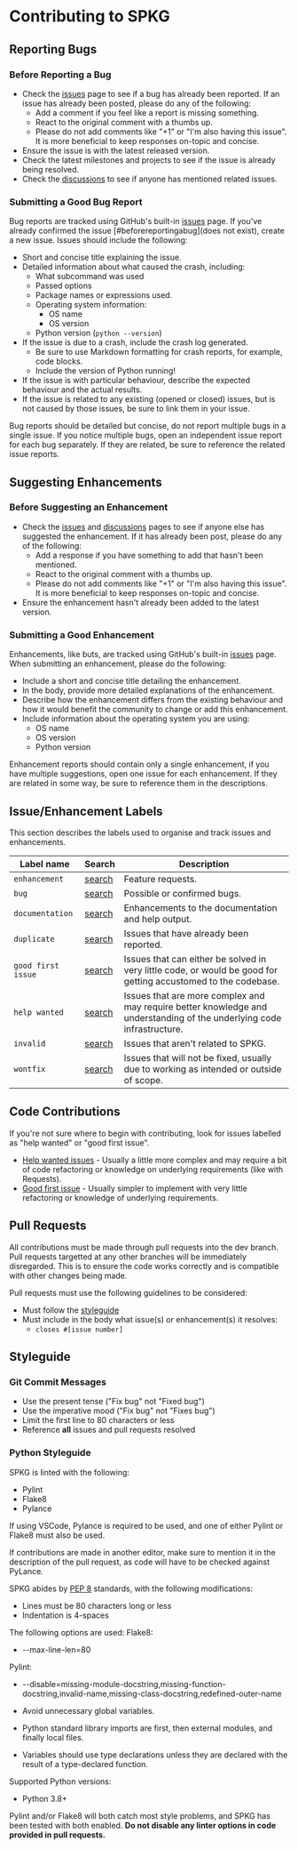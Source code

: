 # Contributing to SPKG
## Reporting Bugs
### Before Reporting a Bug
- Check the [issues](https://github.com/bastisawesome/spkg/issues) page to see
if a bug has already been reported. If an issue has already been posted, please
do any of the following:
    - Add a comment if you feel like a report is missing something.
    - React to the original comment with a thumbs up.
    - Please do not add comments like "+1" or "I'm also having this issue". It
is more beneficial to keep responses on-topic and concise.
- Ensure the issue is with the latest released version.
- Check the latest milestones and projects to see if the issue is already being
resolved.
- Check the [discussions](https://github.com/bastisawesome/spkg/discussions) to
see if anyone has mentioned related issues.

### Submitting a Good Bug Report
Bug reports are tracked using GitHub's built-in
[issues](https://github.com/bastisawesome/spkg/issues) page. If you've already
confirmed the issue [#beforereportingabug](does not exist), create a new issue.
Issues should include the following:
- Short and concise title explaining the issue.
- Detailed information about what caused the crash, including:
    - What subcommand was used
    - Passed options
    - Package names or expressions used.
    - Operating system information:
        - OS name
        - OS version
    - Python version (`python --version`)
- If the issue is due to a crash, include the crash log generated.
    - Be sure to use Markdown formatting for crash reports, for example, code
blocks.
    - Include the version of Python running!
- If the issue is with particular behaviour, describe the expected behaviour and
the actual results.
- If the issue is related to any existing (opened or closed) issues, but is not
caused by those issues, be sure to link them in your issue.

Bug reports should be detailed but concise, do not report multiple bugs in a
single issue. If you notice multiple bugs, open an independent issue report for
each bug separately. If they are related, be sure to reference the related
issue reports.

## Suggesting Enhancements
### Before Suggesting an Enhancement
- Check the [issues](https://github.com/bastisawesome/spkg/issues) and
[discussions](https://github.com/bastisawesome/spkg/discussions) pages to see
if anyone else has suggested the enhancement. If it has already been post,
please do any of the following:
    - Add a response if you have something to add that hasn't been mentioned.
    - React to the original comment with a thumbs up.
    - Please do not add comments like "+1" or "I'm also having this issue". It
is more beneficial to keep responses on-topic and concise.
- Ensure the enhancement hasn't already been added to the latest version.

### Submitting a Good Enhancement
Enhancements, like buts, are tracked using GitHub's built-in 
[issues](https://github.com/bastisawesome/spkg/issues) page. When submitting an
enhancement, please do the following:
- Include a short and concise title detailing the enhancement.
- In the body, provide more detailed explanations of the enhancement.
- Describe how the enhancement differs from the existing behaviour and how it
would benefit the community to change or add this enhancement.
- Include information about the operating system you are using:
    - OS name
    - OS version
    - Python version

Enhancement reports should contain only a single enhancement, if you have
multiple suggestions, open one issue for each enhancement. If they are related
in some way, be sure to reference them in the descriptions.

## Issue/Enhancement Labels
This section describes the labels used to organise and track issues and
enhancements.

| Label name  | Search | Description |
| --- | --- | --- |
| `enhancement` | [search](https://github.com/bastisawesome/spkg/labels/enhancement) | Feature requests. |
| `bug` | [search](https://github.com/bastisawesome/spkg/labels/bug) | Possible or confirmed bugs. |
| `documentation` | [search](https://github.com/bastisawesome/spkg/labels/documentation) | Enhancements to the documentation and help output. |
| `duplicate` | [search](https://github.com/bastisawesome/spkg/labels/duplicate) | Issues that have already been reported. |
| `good first issue` | [search](https://github.com/bastisawesome/spkg/labels/good%20first%20issue) | Issues that can either be solved in very little code, or would be good for getting accustomed to the codebase. |
| `help wanted` | [search](https://github.com/bastisawesome/spkg/labels/help%20wanted) | Issues that are more complex and may require better knowledge and understanding of the underlying code infrastructure. |
| `invalid` | [search](https://github.com/bastisawesome/spkg/labels/invalid) | Issues that aren't related to SPKG. |
| `wontfix` | [search](https://github.com/bastisawesome/spkg/labels/wontfix) | Issues that will not be fixed, usually due to working as intended or outside of scope. |

## Code Contributions
If you're not sure where to begin with contributing, look for issues labelled as
"help wanted" or "good first issue".
- [Help wanted issues](https://github.com/bastisawesome/spkg/labels/help%20wanted) -
Usually a little more complex and may require a bit of
code refactoring or knowledge on underlying requirements (like with Requests).
- [Good first issue](https://github.com/bastisawesome/spkg/labels/good%20first%20issue) -
Usually simpler to implement with very little refactoring or knowledge of
underlying requirements.

## Pull Requests
All contributions must be made through pull requests into the dev branch. Pull
requests targetted at any other branches will be immediately disregarded. This
is to ensure the code works correctly and is compatible with other changes being
made.

Pull requests must use the following guidelines to be considered:
- Must follow the [styleguide](#styleguide)
- Must include in the body what issue(s) or enhancement(s) it resolves:
    - `closes #[issue number]`

## Styleguide
### Git Commit Messages
- Use the present tense ("Fix bug" not "Fixed bug")
- Use the imperative mood ("Fix bug" not "Fixes bug")
- Limit the first line to 80 characters or less
- Reference **all** issues and pull requests resolved

### Python Styleguide
SPKG is linted with the following:
- Pylint
- Flake8
- Pylance

If using VSCode, Pylance is required to be used, and one of either Pylint or
Flake8 must also be used.

If contributions are made in another editor, make sure to mention it in the
description of the pull request, as code will have to be checked against
PyLance.

SPKG abides by [PEP 8](https://www.python.org/dev/peps/pep-0008/) standards,
with the following modifications:
- Lines must be 80 characters long or less
- Indentation is 4-spaces

The following options are used:
Flake8:
- --max-line-len=80

Pylint:
- --disable=missing-module-docstring,missing-function-docstring,invalid-name,missing-class-docstring,redefined-outer-name

- Avoid unnecessary global variables.
- Python standard library imports are first, then external modules, and finally
local files.
- Variables should use type declarations unless they are declared with the
result of a type-declared function.

Supported Python versions:
- Python 3.8+

Pylint and/or Flake8 will both catch most style problems, and SPKG has been
tested with both enabled. **Do not disable any linter options in code provided
in pull requests.**

